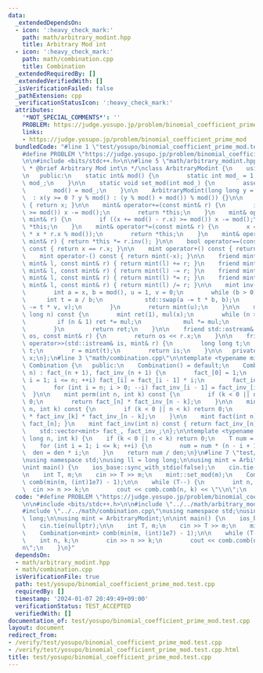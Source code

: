 ```yaml
---
data:
  _extendedDependsOn:
  - icon: ':heavy_check_mark:'
    path: math/arbitrary_modint.hpp
    title: Arbitrary Mod int
  - icon: ':heavy_check_mark:'
    path: math/combination.cpp
    title: Combination
  _extendedRequiredBy: []
  _extendedVerifiedWith: []
  _isVerificationFailed: false
  _pathExtension: cpp
  _verificationStatusIcon: ':heavy_check_mark:'
  attributes:
    '*NOT_SPECIAL_COMMENTS*': ''
    PROBLEM: https://judge.yosupo.jp/problem/binomial_coefficient_prime_mod
    links:
    - https://judge.yosupo.jp/problem/binomial_coefficient_prime_mod
  bundledCode: "#line 1 \"test/yosupo/binomial_coefficient_prime_mod.test.cpp\"\n\
    #define PROBLEM \"https://judge.yosupo.jp/problem/binomial_coefficient_prime_mod\"\
    \n\n#include <bits/stdc++.h>\n\n#line 5 \"math/arbitrary_modint.hpp\"\n\n/**\n\
    \ * @brief Arbitrary Mod int\n */\nclass ArbitraryModint {\n    using mint = ArbitraryModint;\n\
    \n   public:\n    static int& mod() {\n        static int mod_ = 1;\n        return\
    \ mod_;\n    }\n\n    static void set_mod(int mod_) {\n        assert(mod_ > 0);\n\
    \        mod() = mod_;\n    }\n\n    ArbitraryModint(long long y = 0)\n      \
    \  : x(y >= 0 ? y % mod() : (y % mod() + mod()) % mod()) {}\n\n    int val() const\
    \ { return x; }\n\n    mint& operator+=(const mint& r) {\n        if ((x += r.x)\
    \ >= mod()) x -= mod();\n        return *this;\n    }\n    mint& operator-=(const\
    \ mint& r) {\n        if ((x += mod() - r.x) >= mod()) x -= mod();\n        return\
    \ *this;\n    }\n    mint& operator*=(const mint& r) {\n        x = static_cast<int>(1LL\
    \ * x * r.x % mod());\n        return *this;\n    }\n    mint& operator/=(const\
    \ mint& r) { return *this *= r.inv(); }\n\n    bool operator==(const mint& r)\
    \ const { return x == r.x; }\n\n    mint operator+() const { return *this; }\n\
    \    mint operator-() const { return mint(-x); }\n\n    friend mint operator+(const\
    \ mint& l, const mint& r) { return mint(l) += r; }\n    friend mint operator-(const\
    \ mint& l, const mint& r) { return mint(l) -= r; }\n    friend mint operator*(const\
    \ mint& l, const mint& r) { return mint(l) *= r; }\n    friend mint operator/(const\
    \ mint& l, const mint& r) { return mint(l) /= r; }\n\n    mint inv() const {\n\
    \        int a = x, b = mod(), u = 1, v = 0;\n        while (b > 0) {\n      \
    \      int t = a / b;\n            std::swap(a -= t * b, b);\n            std::swap(u\
    \ -= t * v, v);\n        }\n        return mint(u);\n    }\n\n    mint pow(long\
    \ long n) const {\n        mint ret(1), mul(x);\n        while (n > 0) {\n   \
    \         if (n & 1) ret *= mul;\n            mul *= mul;\n            n >>= 1;\n\
    \        }\n        return ret;\n    }\n\n    friend std::ostream& operator<<(std::ostream&\
    \ os, const mint& r) {\n        return os << r.x;\n    }\n\n    friend std::istream&\
    \ operator>>(std::istream& is, mint& r) {\n        long long t;\n        is >>\
    \ t;\n        r = mint(t);\n        return is;\n    }\n\n   private:\n    int\
    \ x;\n};\n#line 3 \"math/combination.cpp\"\n\ntemplate <typename mint>\nclass\
    \ Combination {\n   public:\n    Combination() = default;\n    Combination(int\
    \ n) : fact_(n + 1), fact_inv_(n + 1) {\n        fact_[0] = 1;\n        for (int\
    \ i = 1; i <= n; ++i) fact_[i] = fact_[i - 1] * i;\n        fact_inv_[n]=fact_[n].inv();\n\
    \        for (int i = n; i > 0; --i) fact_inv_[i - 1] = fact_inv_[i] * i;\n  \
    \  }\n\n    mint perm(int n, int k) const {\n        if (k < 0 || n < k) return\
    \ 0;\n        return fact_[n] * fact_inv_[n - k];\n    }\n\n    mint comb(int\
    \ n, int k) const {\n        if (k < 0 || n < k) return 0;\n        return fact_[n]\
    \ * fact_inv_[k] * fact_inv_[n - k];\n    }\n\n    mint fact(int n) const { return\
    \ fact_[n]; }\n    mint fact_inv(int n) const { return fact_inv_[n]; }\n\n   private:\n\
    \    std::vector<mint> fact_, fact_inv_;\n};\n\ntemplate <typename T>\nT comb(long\
    \ long n, int k) {\n    if (k < 0 || n < k) return 0;\n    T num = 1, den = 1;\n\
    \    for (int i = 1; i <= k; ++i) {\n        num = num * (n - i + 1);\n      \
    \  den = den * i;\n    }\n    return num / den;\n}\n#line 7 \"test/yosupo/binomial_coefficient_prime_mod.test.cpp\"\
    \nusing namespace std;\nusing ll = long long;\n\nusing mint = ArbitraryModint;\n\
    \nint main() {\n    ios_base::sync_with_stdio(false);\n    cin.tie(nullptr);\n\
    \n    int T, m;\n    cin >> T >> m;\n    mint::set_mod(m);\n    Combination<mint>\
    \ comb(min(m, (int)1e7) - 1);\n\n    while (T--) {\n        int n, k;\n      \
    \  cin >> n >> k;\n        cout << comb.comb(n, k) << \"\\n\";\n    }\n}\n"
  code: "#define PROBLEM \"https://judge.yosupo.jp/problem/binomial_coefficient_prime_mod\"\
    \n\n#include <bits/stdc++.h>\n\n#include \"../../math/arbitrary_modint.hpp\"\n\
    #include \"../../math/combination.cpp\"\nusing namespace std;\nusing ll = long\
    \ long;\n\nusing mint = ArbitraryModint;\n\nint main() {\n    ios_base::sync_with_stdio(false);\n\
    \    cin.tie(nullptr);\n\n    int T, m;\n    cin >> T >> m;\n    mint::set_mod(m);\n\
    \    Combination<mint> comb(min(m, (int)1e7) - 1);\n\n    while (T--) {\n    \
    \    int n, k;\n        cin >> n >> k;\n        cout << comb.comb(n, k) << \"\\\
    n\";\n    }\n}"
  dependsOn:
  - math/arbitrary_modint.hpp
  - math/combination.cpp
  isVerificationFile: true
  path: test/yosupo/binomial_coefficient_prime_mod.test.cpp
  requiredBy: []
  timestamp: '2024-01-07 20:49:49+09:00'
  verificationStatus: TEST_ACCEPTED
  verifiedWith: []
documentation_of: test/yosupo/binomial_coefficient_prime_mod.test.cpp
layout: document
redirect_from:
- /verify/test/yosupo/binomial_coefficient_prime_mod.test.cpp
- /verify/test/yosupo/binomial_coefficient_prime_mod.test.cpp.html
title: test/yosupo/binomial_coefficient_prime_mod.test.cpp
---
```

